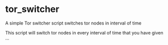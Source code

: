 # tor_switcher
A simple Tor switcher script switches tor nodes in interval of time 

This script will switch tor nodes in every interval of time that you have given ...
